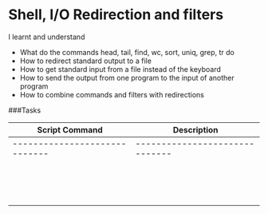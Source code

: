 # Shell, I/O Redirection and filters
I learnt and understand

- What do the commands head, tail, find, wc, sort, uniq, grep, tr do
- How to redirect standard output to a file
- How to get standard input from a file instead of the keyboard
- How to send the output from one program to the input of another program
- How to combine commands and filters with redirections


###Tasks

Script Command               |          Description
---------------------------  |   ---------------------------
-----------------------------|------------------------------
			     |
			     |
			     |
			     |
                             |
                             |
                             |
			     |
                             |
                             |
                             |
			     |
                             |
                             |
                             |
